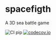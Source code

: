 # spacefigth
A 3D sea battle game

![CI pip](https://github.com/gustavospiess/spacefight/workflows/CI%20(pip)/badge.svg)
[![codecov.io](https://codecov.io/github/gustavospiess/spacefight/coverage.svg?branch=master)](https://codecov.io/github/gustavospiess/spacefight?branch=master)
